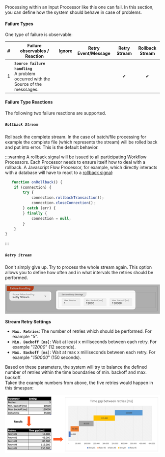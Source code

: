 Processing within an Input Processor like this one can fail.
In this section, you can define how the system should behave in case of problems.

#### Failure Types

One type of failure is observable:

| # | Failure observables / Reaction                                                         | Ignore | Retry Event/Message | Retry Stream | Rollback Stream | 
|:--|----------------------------------------------------------------------------------------|:------:|:-------------------:|:------------:|:---------------:|
| 1 | **`Source failure handling`**<br/>A problem occurred with the Source of the messsages. |        |                     |      ✔       |        ✔        |

#### Failure Type Reactions

The following two failure reactions are supported.

##### `Rollback Stream`

Rollback the complete stream.
In the case of batch/file processing for example the complete file (which represents the stream) will be rolled back and put into error.
This is the default behavior.

:::warning
A rollback signal will be issued to all participating Workflow Processors.
Each Processor needs to ensure itself how to deal with a rollback.
A Javascript Flow Processor, for example, which directly interacts with a database will have to react to a [rollback signal](../../language-reference/javascript/API/classes/JavaScriptProcessor#onrollback):

```js title="Rollback example in Javascript"
   function onRollback() {
    if (connection) {
        try {
            connection.rollbackTransaction();
            connection.closeConnection();
        } catch (err) {
        } finally {
            connection = null;
        }
    }
}
```

:::

##### `Retry Stream`

Don't simply give up. Try to process the whole stream again.
This option allows you to define how often and in what intervals the retries should be performed.

![Failure Retry Stream Handling](._failure-handling-input_images/31ab846e.png)

**Stream Retry Settings**

* **`Max. Retries`**: The number of retries which should be performed. For example "_5_".
* **`Min. Backoff [ms]`**: Wait at least x milliseconds between each retry. For example "_12000_" (12 seconds).
* **`Max. Backoff [ms]`**: Wait at max x milliseconds between each retry. For example "_150000_" (150 seconds).

Based on these parameters, the system will try to balance the defined number of retries within the time boundaries of min. backoff and max. backoff.  
Taken the example numbers from above, the five retries would happen in this timespan:

![Failure Retry Stream Handling](._failure-handling-input_images/dd9ce7d7.png)

